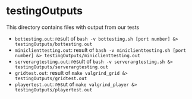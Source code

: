 # testingOutputs

This directory contains files with output from our tests

* `bottesting.out`: result of `bash -v bottesting.sh [port number] &> testingOutputs/bottesting.out`
* `miniclienttesting.out`: result of `bash -v miniclienttesting.sh [port number] &> testingOutputs/miniclienttesting.out`
* `serverargtesting.out`: result of `bash -v serverargtesting.sh &> testingOutputs/serverargtesting.out`
* `gridtest.out`: result of `make valgrind_grid &> testingOutputs/gridtest.out`
* `playertest.out`: resut of `make valgrind_player &> testingOutputs/playertest.out` 